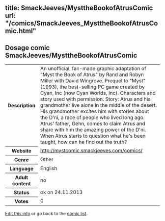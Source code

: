 title: SmackJeeves/MysttheBookofAtrusComic
url: "/comics/SmackJeeves_MysttheBookofAtrusComic.html"
---
Dosage comic SmackJeeves/MysttheBookofAtrusComic
-----------------------------------------

<p id="msg"></p>
<script type="text/javascript">
if (window.location.search === '?edit_info_mail=sent_ok') {
  var elem = document.getElementById("msg");
  elem.innerHTML = 'Edited information sucessfully sent for review, which is usually done daily. Thanks!';
  elem.className = 'ok';
}
</script>
<table class="comicinfo">
<tr>
<th>Description</th><td>An unofficial, fan-made graphic adaptation of &quot;Myst the Book of Atrus&quot; by Rand and Robyn Miller with David Wingrove. Prequel to &quot;Myst&quot; (1993), the best-selling PC game created by Cyan, Inc (now Cyan Worlds, Inc). Characters and story used with permission. Story: Atrus and his grandmother live alone in the middle of the desert. His grandmother excites him with stories about the D'ni, a race of people who lived long ago. Atrus' father, Gehn, comes to claim Atrus and share with him the amazing power of the D'ni. When Atrus starts to question what he's been taught, how can he find out the truth?</td>
</tr>
<tr>
<th>Website</th><td><a href="http://mystcomic.smackjeeves.com/comics/">http://mystcomic.smackjeeves.com/comics/</a></td>
</tr>
<tr>
<th>Genre</th><td>Other</td>
</tr>
<tr>
<th>Language</th><td>English</td>
</tr>
<tr>
<th>Adult content</th><td>no</td>
</tr>
<tr>
<th>Status</th><td>ok on 24.11.2013</td>
</tr>
<tr>
<th>Votes</th><td>0</td>
</tr>
</table>

[Edit this info](SmackJeeves_MysttheBookofAtrusComic_edit.html) or go back to the [comic list](../comic-index.html).
